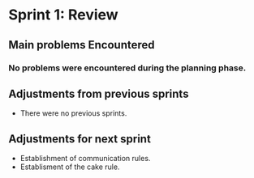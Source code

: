# Sprint 1: Review

## Main problems Encountered

### No problems were encountered during the planning phase.

## Adjustments from previous sprints
 - There were no previous sprints.

## Adjustments for next sprint
 - Establishment of communication rules.
 - Establisment of the cake rule.
